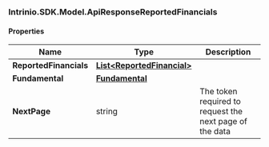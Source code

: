 [//]: # (CLASS:Intrinio.SDK.Model.ApiResponseReportedFinancials)

[//]: # (KIND:object)

### Intrinio.SDK.Model.ApiResponseReportedFinancials
#### Properties

[//]: # (START_DEFINITION)

Name | Type | Description
------------ | ------------- | -------------
**ReportedFinancials** | [**List&lt;ReportedFinancial&gt;**](ReportedFinancial.md) |  &nbsp;
**Fundamental** | [**Fundamental**](Fundamental.md) |  &nbsp;
**NextPage** | string | The token required to request the next page of the data &nbsp;

[//]: # (END_DEFINITION)


[//]: # (CONTAINED_CLASS:Intrinio.SDK.Model.ReportedFinancial)


[//]: # (CONTAINED_CLASS:Intrinio.SDK.Model.Fundamental)



